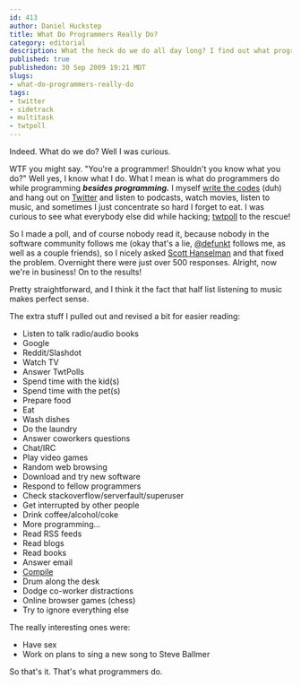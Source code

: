 ```yaml
--- 
id: 413
author: Daniel Huckstep
title: What Do Programmers Really Do?
category: editorial
description: What the heck do we do all day long? I find out what programmers are really up to.
published: true
publishedon: 30 Sep 2009 19:21 MDT
slugs: 
- what-do-programmers-really-do
tags: 
- twitter
- sidetrack
- multitask
- twtpoll
---
```

Indeed. What do we do? Well I was curious.

WTF you might say. "You're a programmer! Shouldn't you know what you
do?" Well yes, I know what I do. What I mean is what do programmers do
while programming ***besides programming.*** I myself [write the
codes](http://github.com/darkhelmet) (duh) and hang out on
[Twitter](http://twitter.com/darkhelmetlive) and listen to podcasts,
watch movies, listen to music, and sometimes I just concentrate so hard
I forget to eat. I was curious to see what everybody else did while
hacking; [twtpoll](http://twtpoll.com/) to the rescue!

So I made a poll, and of course nobody read it, because nobody in the
software community follows me (okay that's a lie,
[@defunkt](http://twitter.com/defunkt) follows me, as well as a couple
friends), so I nicely asked [Scott
Hanselman](http://twitter.com/shanselman) and that fixed the problem.
Overnight there were just over 500 responses. Alright, now we're in
business! On to the results!

<script src="http://twtpoll.com/js/badge.js" type="text/javascript"></script>

<script src="http://twtpoll.com/badge/?twt=b5mled&r=1&s=250&b=1" type="text/javascript"></script>

Pretty straightforward, and I think it the fact that half list listening
to music makes perfect sense.

The extra stuff I pulled out and revised a bit for easier reading:

-   Listen to talk radio/audio books
-   Google
-   Reddit/Slashdot
-   Watch TV
-   Answer TwtPolls
-   Spend time with the kid(s)
-   Spend time with the pet(s)
-   Prepare food
-   Eat
-   Wash dishes
-   Do the laundry
-   Answer coworkers questions
-   Chat/IRC
-   Play video games
-   Random web browsing
-   Download and try new software
-   Respond to fellow programmers
-   Check stackoverflow/serverfault/superuser
-   Get interrupted by other people
-   Drink coffee/alcohol/coke
-   More programming…
-   Read RSS feeds
-   Read blogs
-   Read books
-   Answer email
-   [Compile](http://xkcd.com/303/)
-   Drum along the desk
-   Dodge co-worker distractions
-   Online browser games (chess)
-   Try to ignore everything else

The really interesting ones were:

-   Have sex
-   Work on plans to sing a new song to Steve Ballmer

So that's it. That's what programmers do.